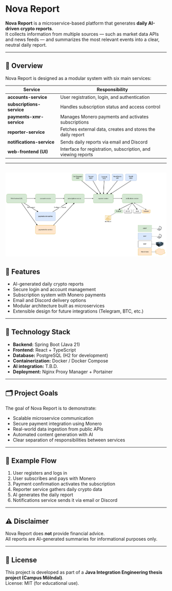 # Nova Report

**Nova Report** is a microservice-based platform that generates **daily AI-driven crypto reports**.  
It collects information from multiple sources — such as market data APIs and news feeds — and summarizes the most relevant events into a clear, neutral daily report.

---

## 🧩 Overview

Nova Report is designed as a modular system with six main services:

| Service | Responsibility |
|----------|----------------|
| **accounts-service** | User registration, login, and authentication |
| **subscriptions-service** | Handles subscription status and access control |
| **payments-xmr-service** | Manages Monero payments and activates subscriptions |
| **reporter-service** | Fetches external data, creates and stores the daily report |
| **notifications-service** | Sends daily reports via email and Discord |
| **web-frontend (UI)** | Interface for registration, subscription, and viewing reports |

---
![Nova Report Architecture](docs/novareport-architecture-v3.drawio.png)
---

## 🚀 Features

- AI-generated daily crypto reports  
- Secure login and account management  
- Subscription system with Monero payments  
- Email and Discord delivery options  
- Modular architecture built as microservices  
- Extensible design for future integrations (Telegram, BTC, etc.)

---

## 🧠 Technology Stack

- **Backend:** Spring Boot (Java 21)  
- **Frontend:** React + TypeScript  
- **Database:** PostgreSQL (H2 for development)  
- **Containerization:** Docker / Docker Compose  
- **AI integration:** T.B.D.  
- **Deployment:** Nginx Proxy Manager + Portainer

---

## 🗂️ Project Goals

The goal of Nova Report is to demonstrate:
- Scalable microservice communication  
- Secure payment integration using Monero  
- Real-world data ingestion from public APIs  
- Automated content generation with AI  
- Clear separation of responsibilities between services

---

## 📅 Example Flow

1. User registers and logs in  
2. User subscribes and pays with Monero  
3. Payment confirmation activates the subscription  
4. Reporter service gathers daily crypto data  
5. AI generates the daily report  
6. Notifications service sends it via email or Discord  

---

## ⚠️ Disclaimer

Nova Report does **not** provide financial advice.  
All reports are AI-generated summaries for informational purposes only.

---

## 📄 License

This project is developed as part of a **Java Integration Engineering thesis project (Campus Mölndal)**.  
License: MIT (for educational use).
